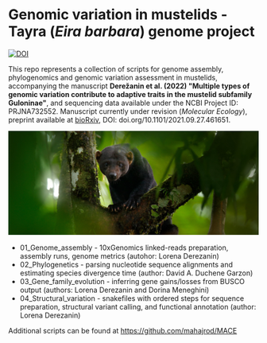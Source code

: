 # Genomic variation in mustelids - Tayra (_Eira barbara_) genome project


[![DOI](https://zenodo.org/badge/317041166.svg)](https://zenodo.org/badge/latestdoi/317041166)



This repo represents a collection of scripts for genome assembly, phylogenomics and genomic variation assessment in mustelids, accompanying the manuscript **Derežanin et al. (2022) "Multiple types of genomic variation contribute to adaptive traits in the mustelid subfamily Guloninae"**, and sequencing data available under the NCBI Project ID: PRJNA732552.
Manuscript currently under revision (*Molecular Ecology*), preprint available at [bioRxiv](https://doi.org/10.1101/2021.09.27.461651), DOI: doi.org/10.1101/2021.09.27.461651.

![Eira barbara](images/tayra_for_github.jpg)

* 01_Genome_assembly - 10xGenomics linked-reads preparation, assembly runs, genome metrics (autohor: Lorena Derezanin)
* 02_Phylogenetics - parsing nucleotide sequence alignments and estimating species divergence time (author: David A. Duchene Garzon)
* 03_Gene_family_evolution - inferring gene gains/losses from BUSCO output (authors: Lorena Derezanin and Dorina Meneghini)
* 04_Structural_variation - snakefiles with ordered steps for sequence preparation, structural variant calling, and functional annotation (author: Lorena Derezanin)

Additional scripts can be found at https://github.com/mahajrod/MACE


